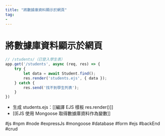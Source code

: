 ```yaml
---
title: "將數據庫資料顯示於網頁"
tag: 
- 
---
```

# 將數據庫資料顯示於網頁
```js
// /students/（已登入學生表）
app.get('/students', async (req, res) => {
	try {
		let data = await Student.find();
		res.render('students.ejs', { data });
	} catch {
		res.send('找不到學生列表');
	}
})
```
- 生成 students.ejs：[[編譯 EJS 樣板 res.render()]]
- [[EJS 使用 Mongoose 取得數據庫資料作為變數]]


#js #npm #node #expressJs #mongoose #database #form #ejs #backEnd #crud